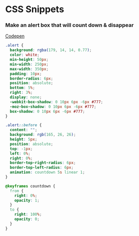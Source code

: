 # CSS Snippets

### Make an alert box that will count down & disappear
[Codepen](http://codepen.io/Iamjfu/pen/vLaXoM)
 ```css
 .alert {
   background: rgba(179, 14, 14, 0.77);
   color: white;
   min-height: 50px;
   min-width: 250px;
   max-width: 350px;
   padding: 10px;
   border-radius: 6px;
   position: absolute;
   bottom: 5%;
   right: 3%;
   display: none;
   -webkit-box-shadow: 0 10px 6px -6px #777;
   -moz-box-shadow: 0 10px 6px -6px #777;
   box-shadow: 0 10px 6px -6px #777;
 }

 .alert::before {
   content: "";
   background: rgb(165, 26, 26);
   height: 5px;
   position: absolute;
   top: -1px;
   left: 0%;
   right: 0%;
   border-top-right-radius: 6px;
   border-top-left-radius: 6px;
   animation: countdown 5s linear 1;
 }

 @keyframes countdown {
   from {
     right: 0%;
     opacity: 1;
   }
   to {
     right: 100%;
     opacity: 0;
   }
 }
  ```
